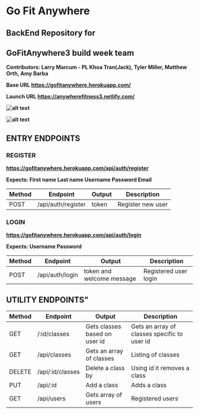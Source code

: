 # Go Fit Anywhere

## BackEnd Repository for  
## GoFitAnywhere3 build week team 

<strong> Contributors: <strong>
Larry Marcum - PL Khoa Tran(Jack), Tyler Miller, Matthew Orth, Amy Barba

<strong> Base URL https://gofitanywhere.herokuapp.com/ <strong> 
 
<strong> Launch URL https://anywherefitness3.netlify.com/ <strong>


![alt text](https://source.unsplash.com/user/victorfreitas/1200x400 "Go Fit Anywhere Page")

![alt text](https://lh3.googleusercontent.com/eFh2GbCU40sSDVn71ZSPRpYBfZa9eVFY65LXGFnbDz1g7fXGUxAKZAzUb-wfbH-zdUYB=s47)


## ENTRY ENDPOINTS

### REGISTER

https://gofitanywhere.herokuapp.com/api/auth/register

<strong> Expects: <strong>
First name
Last name
Username
Password
Email


| Method  |  Endpoint | Output  | Description
| --- | --- | --- | --- |
| POST     |    /api/auth/register   | token  | Register new user   |

 ### LOGIN

https://gofitanywhere.herokuapp.com/api/auth/login

<strong> Expects: <strong>
Username
Password

| Method  |  Endpoint | Output  | Description
| --- | --- | --- | --- |
| POST     |    /api/auth/login   | token and welcome message | Registered user login   |


## UTILITY ENDPOINTS"

| Method  |  Endpoint | Output  | Description
| --- | --- | --- | --- |
| GET     |  /:id/classes      | Gets classes based on user id |  Gets an array of classes specific to user id |    
| GET     |  /api/classes      | Gets an array of classes      | Listing of classes |    
| DELETE  |  /api/:id/classes  | Delete a class by             | Using id it removes a class |
| PUT     |  /api/:id          | Add a class                   | Adds a class |
| GET     |  /api/users        | Gets array of users           | Registered users  | 


